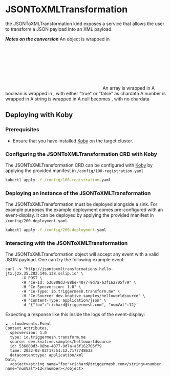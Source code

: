 # JSONToXMLTransformation
the JSONToXMLTransformation kind exposes a service that allows the user to transform a JSON payload
into an XML payload.

***Notes on the conversion***
An object is wrapped in <object></object>
An array is wrapped in <array></array>
A boolean is wrapped in <boolean></boolean> , with either "true" or "false" as chardata
A number is wrapped in <number></number>
A string is wrapped in <string></string>
A null becomes <null></null> , with no chardata

## Deploying with Koby

### Prerequisites
* Ensure that you have installed [Koby](https://github.com/triggermesh/koby) on the target cluster.

### Configuring the JSONToXMLTransformation CRD with Koby
The JSONToXMLTransformation CRD can be configured with [Koby](https://github.com/triggermesh/koby) by applying the provided manifest in `/config/100-registration.yaml`
```cmd
kubectl apply -f /config/100-registration.yaml
```

### Deploying an instance of the JSONToXMLTransformation
The JSONToXMLTransformation must be deployed alongside a sink. For example purposes the example deployment comes pre-configured with an event-display. It can be deployed by applying the provided manifest in `/config/200-deployment.yaml`.
```cmd
kubectl apply -f /config/200-deployment.yaml
```

### Interacting with the JSONToXMLTransformation
The JSONToXMLTransformation object will accept any event with a valid JSON payload.
One can try the following example event:
```
curl -v "http://jsontoxmltransformations-hello-jtx.j2x.35.202.146.138.sslip.io" \
       -X POST \
       -H "Ce-Id: 536808d3-88be-4077-9d7a-a3f162705f79" \
       -H "Ce-Specversion: 1.0" \
       -H "Ce-Type: io.triggermesh.transform.me" \
       -H "Ce-Source: dev.knative.samples/helloworldsource" \
       -H "Content-Type: application/json" \
       -d '{"foo":"richard@triggermesh.com", "numVal":12}'
```

Expecting a response like this inside the logs of the event-display:
```
☁️  cloudevents.Event
Context Attributes,
  specversion: 1.0
  type: io.triggermesh.transform.me
  source: dev.knative.samples/helloworldsource
  id: 536808d3-88be-4077-9d7a-a3f162705f79
  time: 2022-02-02T17:51:12.717774863Z
  datacontenttype: application/xml
Data,
  <object><string name="foo">richard@triggermesh.com</string><number name="numVal">12</number></object>
```
